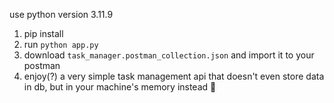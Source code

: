 use python version 3.11.9

1. pip install
2. run `python app.py`
3. download `task_manager.postman_collection.json` and import it to your postman
4. enjoy(?) a very simple task management api that doesn't even store data in db, but in your machine's memory instead 🤪
